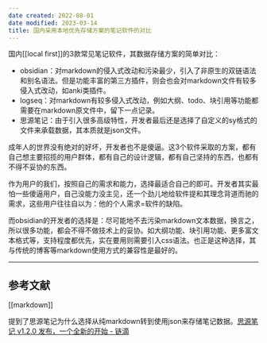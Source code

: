 ```yaml
---
date created: 2022-08-01
date modified: 2023-03-14
title: 国内采用本地优先存储方案的笔记软件的对比
---
```


国内[[local first]]的3款常见笔记软件，其数据存储方案的简单对比：

- obsidian：对markdown的侵入式改动和污染最少，引入了非原生的双链语法和别名语法。但是功能丰富的第三方插件，则会也会对markdown文件有较多侵入式改动，如anki类插件。
- logseq：对markdown有较多侵入式改动，例如大纲、todo、块引用等功能都需要在markdown原文件中，留下一点记录。
- 思源笔记：由于引入很多高级特性，开发者最后还是选择了自定义的sy格式的文件来承载数据，其本质就是json文件。

成年人的世界没有绝对的好坏，开发者也不是傻逼。这3个软件采取的方案，都有自己想主要招揽的用户群体，都有自己的设计逻辑，都有自己坚持的东西，也都有不得不妥协的东西。

作为用户的我们，按照自己的需求和能力，选择最适合自己的即可。开发者其实最怕一些傻逼用户，自己没能力没主见，还一个劲儿地给软件提和其理念背道而驰的需求，这些用户往往自以为：他的个人需求=软件的缺陷。

而obsidian的开发者的选择是：尽可能地不去污染markdown文本数据，换言之，所以很多功能，都会不得不做技术上的妥协。如大纲功能、块引用功能、更多富文本格式等，支持程度都优先，实在要用则需要引入css语法。也正是这种选择，其与传统的博客等markdown使用方式的兼容性是最好的。

---

## 参考文献

[[markdown]]

提到了思源笔记为什么选择从纯markdown转到使用json来存储笔记数据。[思源笔记 v1.2.0 发布，一个全新的开始 - 链滴](https://ld246.com/article/1626313293676)
